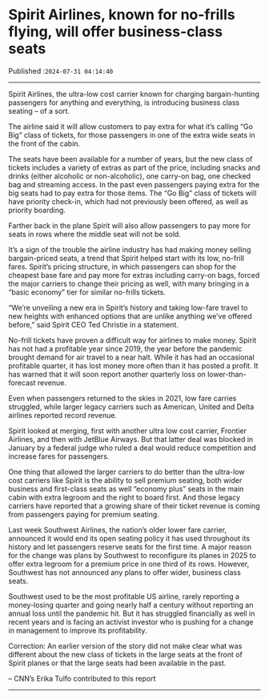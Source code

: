 # Spirit Airlines, known for no-frills flying, will offer business-class seats

Published :`2024-07-31 04:14:40`

---

Spirit Airlines, the ultra-low cost carrier known for charging bargain-hunting passengers for anything and everything, is introducing business class seating – of a sort.

The airline said it will allow customers to pay extra for what it’s calling “Go Big” class of tickets, for those passengers in one of the extra wide seats in the front of the cabin.

The seats have been available for a number of years, but the new class of tickets includes a variety of extras as part of the price, including snacks and drinks (either alcoholic or non-alcoholic), one carry-on bag, one checked bag and streaming access. In the past even passengers paying extra for the big seats had to pay extra for those items. The “Go Big” class of tickets will have priority check-in, which had not previously been offered, as well as priority boarding.

Farther back in the plane Spirit will also allow passengers to pay more for seats in rows where the middle seat will not be sold.

It’s a sign of the trouble the airline industry has had making money selling bargain-priced seats, a trend that Spirit helped start with its low, no-frill fares. Spirit’s pricing structure, in which passengers can shop for the cheapest base fare and pay more for extras including carry-on bags, forced the major carriers to change their pricing as well, with many bringing in a “basic economy” tier for similar no-frills tickets.

“We’re unveiling a new era in Spirit’s history and taking low-fare travel to new heights with enhanced options that are unlike anything we’ve offered before,” said Spirit CEO Ted Christie in a statement.

No-frill tickets have proven a difficult way for airlines to make money. Spirit has not had a profitable year since 2019, the year before the pandemic brought demand for air travel to a near halt. While it has had an occasional profitable quarter, it has lost money more often than it has posted a profit. It has warned that it will soon report another quarterly loss on lower-than-forecast revenue.

Even when passengers returned to the skies in 2021, low fare carries struggled, while larger legacy carriers such as American, United and Delta airlines reported record revenue.

Spirit looked at merging, first with another ultra low cost carrier, Frontier Airlines, and then with JetBlue Airways. But that latter deal was blocked in January by a federal judge who ruled a deal would reduce competition and increase fares for passengers.

One thing that allowed the larger carriers to do better than the ultra-low cost carriers like Spirit is the ability to sell premium seating, both wider business and first-class seats as well “economy plus” seats in the main cabin with extra legroom and the right to board first. And those legacy carriers have reported that a growing share of their ticket revenue is coming from passengers paying for premium seating.

Last week Southwest Airlines, the nation’s older lower fare carrier, announced it would end its open seating policy it has used throughout its history and let passengers reserve seats for the first time. A major reason for the change was plans by Southwest to reconfigure its planes in 2025 to offer extra legroom for a premium price in one third of its rows. However, Southwest has not announced any plans to offer wider, business class seats.

Southwest used to be the most profitable US airline, rarely reporting a money-losing quarter and going nearly half a century without reporting an annual loss until the pandemic hit. But it has struggled financially as well in recent years and is facing an activist investor who is pushing for a change in management to improve its profitability.

Correction: An earlier version of the story did not make clear what was different about the new class of tickets in the large seats at the front of Spirit planes or that the large seats had been available in the past.

– CNN’s Erika Tulfo contributed to this report

---

